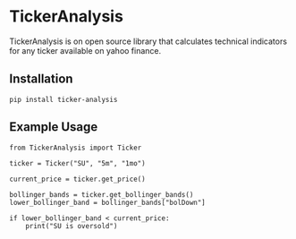 # TickerAnalysis
TickerAnalysis is on open source library that calculates technical indicators for any ticker available on yahoo finance.

## Installation
    pip install ticker-analysis
    
## Example Usage
    from TickerAnalysis import Ticker
    
    ticker = Ticker("SU", "5m", "1mo")

    current_price = ticker.get_price()

    bollinger_bands = ticker.get_bollinger_bands()
    lower_bollinger_band = bollinger_bands["bolDown"]

    if lower_bollinger_band < current_price:
        print("SU is oversold")
